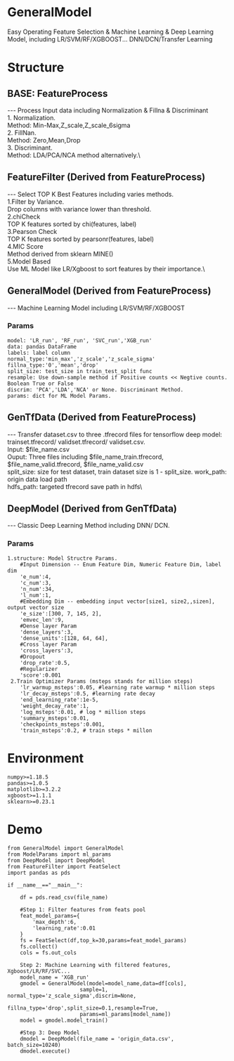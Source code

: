 # GeneralModel
Easy Operating Feature Selection & Machine Learning & Deep Learning Model, including LR/SVM/RF/XGBOOST... DNN/DCN/Transfer Learning
# Structure
## BASE: FeatureProcess 
--- Process Input data including Normalization & Fillna & Discriminant\
    1. Normalization. \
        Method: Min-Max,Z_scale,Z_scale_6sigma\
    2. FillNan. \
        Method: Zero,Mean,Drop\
    3. Discriminant. \
        Method: LDA/PCA/NCA method alternatively.\
## FeatureFilter (Derived from FeatureProcess)
--- Select TOP K Best Features including varies methods.\
    1.Filter by Variance.\
        Drop columns with variance lower than threshold.\
    2.chiCheck\
        TOP K features sorted by chi(features, label)\
    3.Pearson Check\
        TOP K features sorted by pearsonr(features, label)\
    4.MIC Score\
        Method derived from  sklearn MINE()\
    5.Model Based\
        Use ML Model like LR/Xgboost to sort features by their importance.\
## GeneralModel (Derived from FeatureProcess)
--- Machine Learning Model including LR/SVM/RF/XGBOOST
### Params
    model: 'LR_run', 'RF_run', 'SVC_run','XGB_run'
    data: pandas DataFrame
    labels: label column
    normal_type:'min_max','z_scale','z_scale_sigma'
    fillna_type:'0','mean','drop'
    split_size: test_size in train_test_split func
    resample: Use down-sample method if Positive counts << Negtive counts. Boolean True or False
    discrim: 'PCA','LDA','NCA' or None. Discriminant Method.
    params: dict for ML Model Params.
## GenTfData (Derived from FeatureProcess)
--- Transfer dataset.csv to three .tfrecord files for tensorflow deep model: trainset.tfrecord/ validset.tfrecord/ validset.csv.\
    Input: $file_name.csv\
    Ouput: Three files including $file_name_train.tfrecord, $file_name_valid.tfrecord, $file_name_valid.csv\
    split_size: size for test dataset, train dataset size is 1 - split_size.
    work_path: origin data load path\
    hdfs_path: targeted tfrecord save path in hdfs\
## DeepModel (Derived from GenTfData)
--- Classic Deep Learning Method including DNN/ DCN.
### Params
    1.structure: Model Structre Params.
        #Input Dimension -- Enum Feature Dim, Numeric Feature Dim, label dim
        'e_num':4,
        'c_num':3,
        'n_num':34,
        'l_num':1,
        #Embedding Dim -- embedding input vector[size1, size2,,sizen], output vector size
        'e_size':[300, 7, 145, 2],
        'emvec_len':9,
        #Dense layer Param
        'dense_layers':3,
        'dense_units':[128, 64, 64],
        #Cross layer Param
        'cross_layers':3,
        #Dropout
        'drop_rate':0.5,
        #Regularizer
        'score':0.001
     2.Train Optimizer Params (msteps stands for million steps)
        'lr_warmup_msteps':0.05, #learning rate warmup * million steps
        'lr_decay_msteps':0.5, #learning rate decay
        'end_learning_rate':1e-5,
        'weight_decay_rate':1,
        'log_msteps':0.01, # log * million steps
        'summary_msteps':0.01,
        'checkpoints_msteps':0.001,
        'train_msteps':0.2, # train steps * millon
# Environment
    numpy>=1.18.5
    pandas>=1.0.5
    matplotlib>=3.2.2
    xgboost>=1.1.1
    sklearn>=0.23.1
# Demo
    from GeneralModel import GeneralModel
    from ModelParams import ml_params
    from DeepModel import DeepModel
    from FeatureFilter import FeatSelect
    import pandas as pds

    if __name__=="__main__":

        df = pds.read_csv(file_name)
        
        #Step 1: Filter features from feats pool
        feat_model_params={
            'max_depth':6,
            'learning_rate':0.01
        }
        fs = FeatSelect(df,top_k=30,params=feat_model_params)
        fs.collect()
        cols = fs.out_cols

        Step 2: Machine Learning with filtered features, Xgboost/LR/RF/SVC...
        model_name = 'XGB_run'
        gmodel = GeneralModel(model=model_name,data=df[cols],
                           sample=1, normal_type='z_scale_sigma',discrim=None,
                           fillna_type='drop',split_size=0.1,resample=True,
                           params=ml_params[model_name])
        model = gmodel.model_train()

        #Step 3: Deep Model
        dmodel = DeepModel(file_name = 'origin_data.csv', batch_size=10240)
        dmodel.execute()
